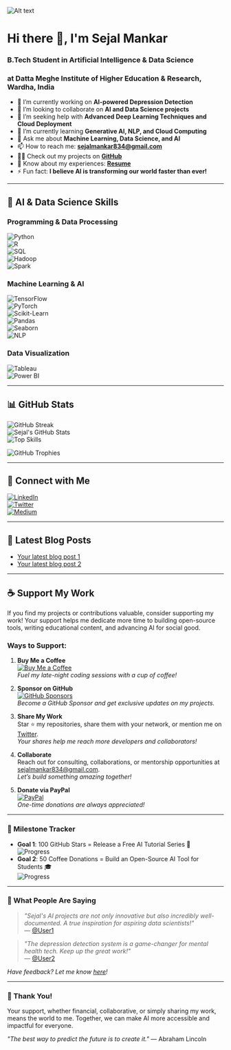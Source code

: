 ![Alt text](https://www.jambit.com/site/assets/files/22064/2024-01-02-data_ai_banner.-widemedium.png)

# Hi there 👋, I'm Sejal Mankar
### B.Tech Student in Artificial Intelligence & Data Science  
### at Datta Meghe Institute of Higher Education & Research, Wardha, India

- 🔭 I’m currently working on **AI-powered Depression Detection**
- 👯 I’m looking to collaborate on **AI and Data Science projects**
- 🤝 I’m seeking help with **Advanced Deep Learning Techniques and Cloud Deployment**
- 🌱 I’m currently learning **Generative AI, NLP, and Cloud Computing**
- 💬 Ask me about **Machine Learning, Data Science, and AI**
- 📫 How to reach me: **[sejalmankar834@gmail.com](mailto:sejalmankar834@gmail.com)**
- 👨‍💻 Check out my projects on **[GitHub](https://github.com/SejalVMankar)**
- 📄 Know about my experiences: **[Resume](your_resume_link_here)**
- ⚡ Fun fact: **I believe AI is transforming our world faster than ever!**

---

## 🚀 AI & Data Science Skills

### **Programming & Data Processing**
![Python](https://img.shields.io/badge/Python-3776AB?style=for-the-badge&logo=python&logoColor=white)  
![R](https://img.shields.io/badge/R-276DC3?style=for-the-badge&logo=r&logoColor=white)  
![SQL](https://img.shields.io/badge/SQL-4479A1?style=for-the-badge&logo=postgresql&logoColor=white)  
![Hadoop](https://img.shields.io/badge/Hadoop-FF6F00?style=for-the-badge&logo=apache&logoColor=white)  
![Spark](https://img.shields.io/badge/Apache%20Spark-E25A1C?style=for-the-badge&logo=apachespark&logoColor=white)  

### **Machine Learning & AI**
![TensorFlow](https://img.shields.io/badge/TensorFlow-FF6F00?style=for-the-badge&logo=tensorflow&logoColor=white)  
![PyTorch](https://img.shields.io/badge/PyTorch-EE4C2C?style=for-the-badge&logo=pytorch&logoColor=white)  
![Scikit-Learn](https://img.shields.io/badge/Scikit--Learn-F7931E?style=for-the-badge&logo=scikit-learn&logoColor=white)  
![Pandas](https://img.shields.io/badge/Pandas-150458?style=for-the-badge&logo=pandas&logoColor=white)  
![Seaborn](https://img.shields.io/badge/Seaborn-0084B4?style=for-the-badge&logo=python&logoColor=white)  
![NLP](https://img.shields.io/badge/NLP-0052CC?style=for-the-badge&logo=google&logoColor=white)  

### **Data Visualization**
![Tableau](https://img.shields.io/badge/Tableau-E97627?style=for-the-badge&logo=tableau&logoColor=white)  
![Power BI](https://img.shields.io/badge/Power%20BI-F2C811?style=for-the-badge&logo=powerbi&logoColor=black)  

---

## 📊 GitHub Stats

![GitHub Streak](https://github-readme-streak-stats.herokuapp.com/?user=SejalVMankar&theme=tokyonight)  
![Sejal's GitHub Stats](https://github-readme-stats.vercel.app/api?username=SejalVMankar&show_icons=true&theme=tokyonight)  
![Top Skills](https://github-readme-stats.vercel.app/api/top-langs/?username=SejalVMankar&layout=compact&theme=tokyonight)  

![GitHub Trophies](https://github-profile-trophy.vercel.app/?username=SejalVMankar&theme=darkhub)  

---

## 🔗 Connect with Me

[![LinkedIn](https://img.shields.io/badge/LinkedIn-0A66C2?style=for-the-badge&logo=linkedin&logoColor=white)](your_linkedin_link_here)  
[![Twitter](https://img.shields.io/badge/Twitter-1DA1F2?style=for-the-badge&logo=twitter&logoColor=white)](your_twitter_link_here)  
[![Medium](https://img.shields.io/badge/Medium-000000?style=for-the-badge&logo=medium&logoColor=white)](your_medium_link_here)  

---

## 📝 Latest Blog Posts
<!-- BLOG-POST-LIST:START -->
- [Your latest blog post 1](your_blog_link_here)  
- [Your latest blog post 2](your_blog_link_here)  
<!-- BLOG-POST-LIST:END -->

---

## ☕ Support My Work  

If you find my projects or contributions valuable, consider supporting my work! Your support helps me dedicate more time to building open-source tools, writing educational content, and advancing AI for social good.  

### Ways to Support:  

1. **Buy Me a Coffee**  
   [![Buy Me a Coffee](https://img.shields.io/badge/Buy%20Me%20a%20Coffee-FFDD00?style=for-the-badge&logo=buy-me-a-coffee&logoColor=black)](https://www.buymeacoffee.com/sejalmankar)  
   *Fuel my late-night coding sessions with a cup of coffee!*  

2. **Sponsor on GitHub**  
   [![GitHub Sponsors](https://img.shields.io/badge/GitHub%20Sponsors-181717?style=for-the-badge&logo=github)](https://github.com/sponsors/SejalVMankar)  
   *Become a GitHub Sponsor and get exclusive updates on my projects.*  

3. **Share My Work**  
   Star ⭐ my repositories, share them with your network, or mention me on [Twitter](https://twitter.com/yourhandle).  
   *Your shares help me reach more developers and collaborators!*  

4. **Collaborate**  
   Reach out for consulting, collaborations, or mentorship opportunities at [sejalmankar834@gmail.com](mailto:sejalmankar834@gmail.com).  
   *Let’s build something amazing together!*  

5. **Donate via PayPal**  
   [![PayPal](https://img.shields.io/badge/PayPal-00457C?style=for-the-badge&logo=paypal)](https://paypal.me/yourhandle)  
   *One-time donations are always appreciated!*  

---

### 🎯 Milestone Tracker  

- **Goal 1**: 100 GitHub Stars = Release a Free AI Tutorial Series 🚀  
  ![Progress](https://img.shields.io/badge/Progress-75%25-brightgreen)  
- **Goal 2**: 50 Coffee Donations = Build an Open-Source AI Tool for Students 🎓  
  ![Progress](https://img.shields.io/badge/Progress-30%25-yellow)  

---

### 💬 What People Are Saying  

> *"Sejal's AI projects are not only innovative but also incredibly well-documented. A true inspiration for aspiring data scientists!"*  
> — [@User1](https://github.com/user1)  

> *"The depression detection system is a game-changer for mental health tech. Keep up the great work!"*  
> — [@User2](https://github.com/user2)  

*Have feedback? Let me know [here](https://github.com/SejalVMankar/depression-detection/issues)!*  

---

### 🙏 Thank You!  

Your support, whether financial, collaborative, or simply sharing my work, means the world to me. Together, we can make AI more accessible and impactful for everyone.  

*"The best way to predict the future is to create it."* — Abraham Lincoln  
